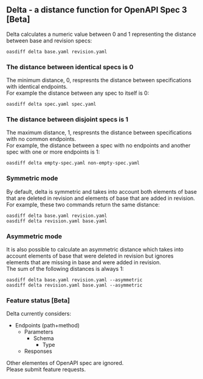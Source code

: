 ## Delta - a distance function for OpenAPI Spec 3 [Beta]
Delta calculates a numeric value between 0 and 1 representing the distance between base and revision specs:
```
oasdiff delta base.yaml revision.yaml
```


### The distance between identical specs is 0
The minimum distance, 0, respresnts the distance between specifications with identical endpoints.  
For example the distance between any spec to itself is 0:
```
oasdiff delta spec.yaml spec.yaml
```

### The distance between disjoint specs is 1
The maximum distance, 1, respresnts the distance between specifications with no common endpoints.  
For example, the distance between a spec with no endpoints and another spec with one or more endpoints is 1:
```
oasdiff delta empty-spec.yaml non-empty-spec.yaml
```


### Symmetric mode
By default, delta is symmetric and takes into account both elements of base that are deleted in revision and elements of base that are added in revision.  
For example, these two commands return the same distance:
```
oasdiff delta base.yaml revision.yaml
oasdiff delta revision.yaml base.yaml
```

### Asymmetric mode
It is also possible to calculate an asymmetric distance which takes into account elements of base that were deleted in revision but ignores elements that are missing in base and were added in revision.  
The sum of the following distances is always 1:
```
oasdiff delta base.yaml revision.yaml --asymmetric
oasdiff delta revision.yaml base.yaml --asymmetric
```

### Feature status [Beta]
Delta currently considers:
- Endpoints (path+method)
  - Parameters
    - Schema
      - Type
  - Responses

Other elementes of OpenAPI spec are ignored.  
Please submit feature requests.

